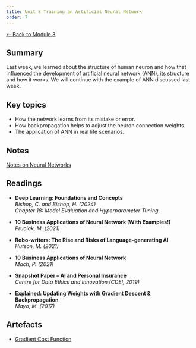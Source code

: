 ```yaml
---
title: Unit 8 Training an Artificial Neural Network
order: 7
---
```


[← Back to Module 3](./)

## Summary
Last week, we learned about the structure of human neuron and how that influenced the development of artificial neural network (ANN), its structure and how it works. We will continue with the example of ANN discussed last week.

## Key topics
- How the network learns from its mistake or error.
- How backpropagation helps to adjust the neuron connection weights.
- The application of ANN in real life scenarios.

## Notes
[Notes on Neural Networks](../../artefacts/module-3/unit-7-notes-on-neural-networks.md)

## Readings
- **Deep Learning: Foundations and Concepts**  
  *Bishop, C. and Bishop, H. (2024)*  
  *Chapter 18: Model Evaluation and Hyperparameter Tuning*  

- **10 Business Applications of Neural Network (With Examples!)**  
  *Pruciak, M. (2021)*  

- **Robo-writers: The Rise and Risks of Language-generating AI**  
  *Hutson, M. (2021)*  

- **10 Business Applications of Neural Network**  
  *Mach, P. (2021)*  

- **Snapshot Paper – AI and Personal Insurance**  
  *Centre for Data Ethics and Innovation (CDEI, 2019)*  

- **Explained: Updating Weights with Gradient Descent & Backpropagation**  
  *Mayo, M. (2017)*  

## Artefacts
- [Gradient Cost Function](../..artefacts/module-3/unit-8-gradient-cost-function.ipynb)
